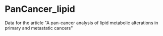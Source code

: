 # PanCancer_lipid
Data for the article "A pan-cancer analysis of lipid metabolic alterations in primary and metastatic cancers"
